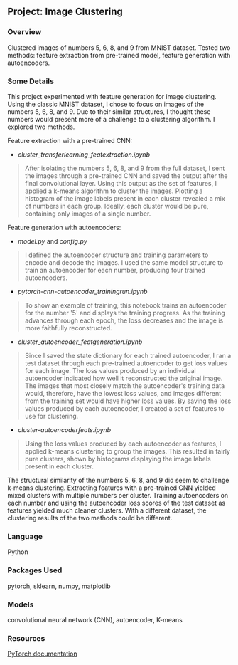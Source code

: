 ## Project: Image Clustering

### Overview
Clustered images of numbers 5, 6, 8, and 9 from MNIST dataset. Tested two methods: feature extraction from pre-trained model, feature generation with autoencoders.

### Some Details
This project experimented with feature generation for image clustering. Using the classic MNIST dataset, I chose to focus on images of the numbers 5, 6, 8, and 9. Due to their similar structures, I thought these numbers would present more of a challenge to a clustering algorithm. I explored two methods.

Feature extraction with a pre-trained CNN:

- *cluster_transferlearning_featextraction.ipynb*
>
>After isolating the numbers 5, 6, 8, and 9 from the full dataset, I sent the images through a pre-trained CNN and saved the output after the final convolutional layer. Using this output as the set of features, I applied a k-means algorithm to cluster the images. Plotting a histogram of the image labels present in each cluster revealed a mix of numbers in each group. Ideally, each cluster would be pure, containing only images of a single number.

Feature generation with autoencoders:
- *model.py* and *config.py*
>I defined the autoencoder structure and training parameters to encode and decode the images. I used the same model structure to train an autoencoder for each number, producing four trained autoencoders.

- *pytorch-cnn-autoencoder_trainingrun.ipynb*

>To show an example of training, this notebook trains an autoencoder for the number '5' and displays the training progress. As the training advances through each epoch, the loss decreases and the image is more faithfully reconstructed.

- *cluster_autoencoder_featgeneration.ipynb*

>Since I saved the state dictionary for each trained autoencoder, I ran a test dataset through each pre-trained autoencoder to get loss values for each image. The loss values produced by an individual autoencoder indicated how well it reconstructed the original image. The images that most closely match the autoencoder's training data would, therefore, have the lowest loss values, and images different from the training set would have higher loss values. By saving the loss values produced by each autoencoder, I created a set of features to use for clustering.

- *cluster-autoencoderfeats.ipynb*

>Using the loss values produced by each autoencoder as features, I applied k-means clustering to group the images. This resulted in fairly pure clusters, shown by histograms displaying the image labels present in each cluster.

The structural similarity of the numbers 5, 6, 8, and 9 did seem to challenge k-means clustering. Extracting features with a pre-trained CNN yielded mixed clusters with multiple numbers per cluster. Training autoencoders on each number and using the autoencoder loss scores of the test dataset as features yielded much cleaner clusters. With a different dataset, the clustering results of the two methods could be different.

### Language
Python

### Packages Used
pytorch, sklearn, numpy, matplotlib

### Models
convolutional neural network (CNN), autoencoder, K-means

### Resources
[PyTorch documentation](https://pytorch.org/docs/stable/index.html)

